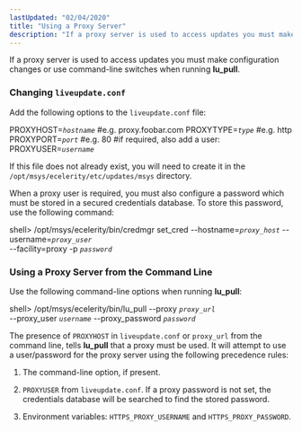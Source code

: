 ```yaml
---
lastUpdated: "02/04/2020"
title: "Using a Proxy Server"
description: "If a proxy server is used to access updates you must make configuration changes or use command line switches when running lu pull Add the following options to the liveupdate conf file If this file does not already exist you will need to create it in the opt msys ecelerity..."
---
```


If a proxy server is used to access updates you must make configuration changes or use command-line switches when running **lu_pull**.

### <a name="ad.adaptive.automated.proxy.config"></a> Changing `liveupdate.conf`

Add the following options to the `liveupdate.conf` file:

PROXYHOST=*`hostname`*  #e.g. proxy.foobar.com
PROXYTYPE=*`type`* #e.g. http
PROXYPORT=*`port`* #e.g. 80
#if required, also add a user:
PROXYUSER=*`username`*

If this file does not already exist, you will need to create it in the `/opt/msys/ecelerity/etc/updates/msys` directory.

When a proxy user is required, you must also configure a password which must be stored in a secured credentials database. To store this password, use the following command:

shell> /opt/msys/ecelerity/bin/credmgr set_cred --hostname=*`proxy_host`* --username=*`proxy_user`* \
  --facility=proxy -p *`password`*
### <a name="ad.adaptive.automated.proxy.command.line"></a> Using a Proxy Server from the Command Line

Use the following command-line options when running **lu_pull**:

shell> /opt/msys/ecelerity/bin/lu_pull --proxy *`proxy_url`* \
  --proxy_user *`username`* --proxy_password *`password`*

The presence of `PROXYHOST` in `liveupdate.conf` or `proxy_url` from the command line, tells **lu_pull** that a proxy must be used. It will attempt to use a user/password for the proxy server using the following precedence rules:

1.  The command-line option, if present.

2.  `PROXYUSER` from `liveupdate.conf`. If a proxy password is not set, the credentials database will be searched to find the stored password.

3.  Environment variables: `HTTPS_PROXY_USERNAME` and `HTTPS_PROXY_PASSWORD`.